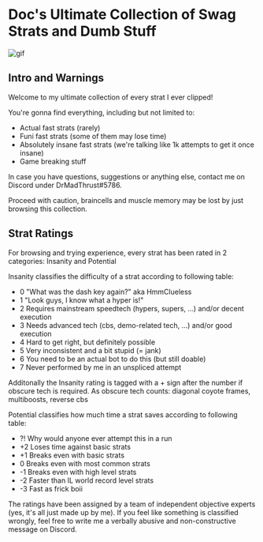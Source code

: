 # Doc's Ultimate Collection of Swag Strats and Dumb Stuff

![gif](https://github.com/DrMadThrust/vid-dump/blob/main/7A-4-000.webp)

## Intro and Warnings

Welcome to my ultimate collection of every strat I ever clipped!

You're gonna find everything, including but not limited to:
 - Actual fast strats (rarely)
 - Funi fast strats (some of them may lose time)
 - Absolutely insane fast strats (we're talking like 1k attempts to get it once insane)
 - Game breaking stuff

In case you have questions, suggestions or anything else, contact me on Discord under DrMadThrust#5786.

Proceed with caution, braincells and muscle memory may be lost by just browsing this collection.

## Strat Ratings

For browsing and trying experience, every strat has been rated in 2 categories: Insanity and Potential

Insanity classifies the difficulty of a strat according to following table:
- 0 "What was the dash key again?" aka HmmClueless
- 1 "Look guys, I know what a hyper is!"
- 2 Requires mainstream speedtech (hypers, supers, ...) and/or decent execution
- 3 Needs advanced tech (cbs, demo-related tech, ...) and/or good execution
- 4 Hard to get right, but definitely possible
- 5 Very inconsistent and a bit stupid (= jank)
- 6 You need to be an actual bot to do this (but still doable)
- 7 Never performed by me in an unspliced attempt

Additonally the Insanity rating is tagged with a + sign after the number if obscure tech is required.
As obscure tech counts: diagonal coyote frames, multiboosts, reverse cbs

Potential classifies how much time a strat saves according to following table:
- ?! Why would anyone ever attempt this in a run
- +2 Loses time against basic strats
- +1 Breaks even with basic strats
- 0 Breaks even with most common strats
- -1 Breaks even with high level strats
- -2 Faster than IL world record level strats
- -3 Fast as frick boii

The ratings have been assigned by a team of independent objective experts (yes, it's all just made up by me).
If you feel like something is classified wrongly, feel free to write me a verbally abusive and non-constructive message on Discord.
